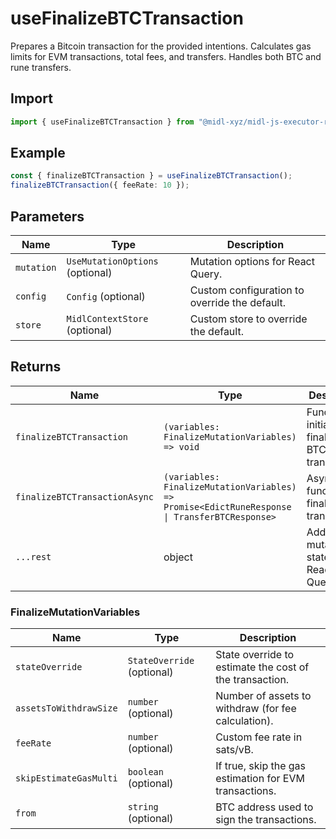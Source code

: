# useFinalizeBTCTransaction

Prepares a Bitcoin transaction for the provided intentions. Calculates gas limits for EVM transactions, total fees, and transfers. Handles both BTC and rune transfers.

## Import

```ts
import { useFinalizeBTCTransaction } from "@midl-xyz/midl-js-executor-react";
```

## Example

```ts
const { finalizeBTCTransaction } = useFinalizeBTCTransaction();
finalizeBTCTransaction({ feeRate: 10 });
```

## Parameters

| Name       | Type                            | Description                                   |
| ---------- | ------------------------------- | --------------------------------------------- |
| `mutation` | `UseMutationOptions` (optional) | Mutation options for React Query.             |
| `config`   | `Config` (optional)             | Custom configuration to override the default. |
| `store`    | `MidlContextStore` (optional)   | Custom store to override the default.         |


## Returns

| Name                          | Type                                                                                          | Description                                       |
| ----------------------------- | --------------------------------------------------------------------------------------------- | ------------------------------------------------- |
| `finalizeBTCTransaction`      | `(variables: FinalizeMutationVariables) => void`                                              | Function to initiate finalizing BTC transactions. |
| `finalizeBTCTransactionAsync` | `(variables: FinalizeMutationVariables) => Promise<EdictRuneResponse \| TransferBTCResponse>` | Async function to finalize BTC transactions.      |
| `...rest`                     | object                                                                                        | Additional mutation state from React Query.       |

### FinalizeMutationVariables

| Name                   | Type                       | Description                                             |
| ---------------------- | -------------------------- | ------------------------------------------------------- |
| `stateOverride`        | `StateOverride` (optional) | State override to estimate the cost of the transaction. |
| `assetsToWithdrawSize` | `number` (optional)        | Number of assets to withdraw (for fee calculation).     |
| `feeRate`              | `number` (optional)        | Custom fee rate in sats/vB.                             |
| `skipEstimateGasMulti` | `boolean` (optional)       | If true, skip the gas estimation for EVM transactions.  |
| `from`                 | `string` (optional)        | BTC address used to sign the transactions.              |
